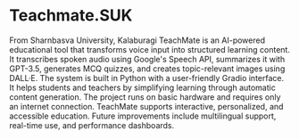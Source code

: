 # Teachmate.SUK
From Sharnbasva University, Kalaburagi
TeachMate is an AI-powered educational tool that transforms voice input into structured learning content. It transcribes spoken audio using Google's Speech API, summarizes it with GPT-3.5, generates MCQ quizzes, and creates topic-relevant images using DALL·E. 
The system is built in Python with a user-friendly Gradio interface. It helps students and teachers by simplifying learning through automatic content generation. 
The project runs on basic hardware and requires only an internet connection. TeachMate supports interactive, personalized, and accessible education. Future improvements include multilingual support, real-time use, and performance dashboards.
